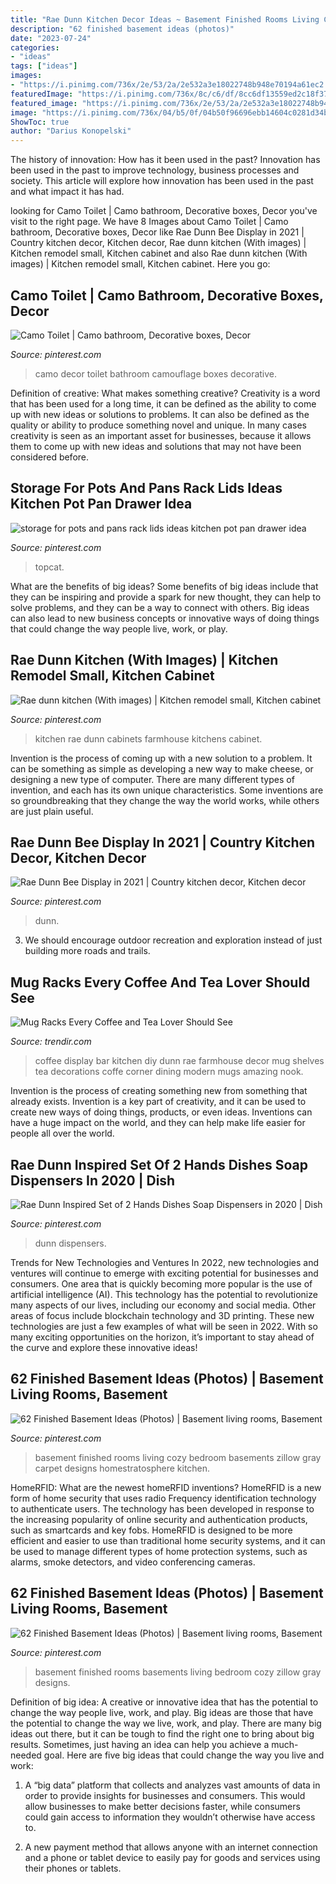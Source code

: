 ```yaml
---
title: "Rae Dunn Kitchen Decor Ideas ~ Basement Finished Rooms Living Cozy Bedroom Basements Zillow Gray Carpet Designs Homestratosphere Kitchen"
description: "62 finished basement ideas (photos)"
date: "2023-07-24"
categories:
- "ideas"
tags: ["ideas"]
images:
- "https://i.pinimg.com/736x/2e/53/2a/2e532a3e18022748b948e70194a61ec2.jpg"
featuredImage: "https://i.pinimg.com/736x/8c/c6/df/8cc6df13559ed2c18f37f1dcc0a98f92.jpg"
featured_image: "https://i.pinimg.com/736x/2e/53/2a/2e532a3e18022748b948e70194a61ec2.jpg"
image: "https://i.pinimg.com/736x/04/b5/0f/04b50f96696ebb14604c0281d34ba292.jpg"
ShowToc: true
author: "Darius Konopelski"
---
```



The history of innovation: How has it been used in the past?
Innovation has been used in the past to improve technology, business processes and society. This article will explore how innovation has been used in the past and what impact it has had.

	

		
looking for Camo Toilet | Camo bathroom, Decorative boxes, Decor you've visit to the right page. We have 8 Images about Camo Toilet | Camo bathroom, Decorative boxes, Decor like Rae Dunn Bee Display in 2021 | Country kitchen decor, Kitchen decor, Rae dunn kitchen (With images) | Kitchen remodel small, Kitchen cabinet and also Rae dunn kitchen (With images) | Kitchen remodel small, Kitchen cabinet. Here you go:
		
    
## Camo Toilet | Camo Bathroom, Decorative Boxes, Decor

<img loading=lazy src="https://i.pinimg.com/736x/40/c4/2c/40c42c1c656abc696183f090368e5f20--camo-bathroom-toilets.jpg" onerror="this.onerror=null;this.src='https://tse2.mm.bing.net/th?id=OIP.AcuDu1c4W6z8tiz97ynH6gHaJ4&amp;pid=15.1';" alt="Camo Toilet | Camo bathroom, Decorative boxes, Decor">

_Source: pinterest.com_

>camo decor toilet bathroom camouflage boxes decorative. 

	

Definition of creative: What makes something creative?
Creativity is a word that has been used for a long time, it can be defined as the ability to come up with new ideas or solutions to problems. It can also be defined as the quality or ability to produce something novel and unique. In many cases creativity is seen as an important asset for businesses, because it allows them to come up with new ideas and solutions that may not have been considered before.

    
## Storage For Pots And Pans Rack Lids Ideas Kitchen Pot Pan Drawer Idea

<img loading=lazy src="https://i.pinimg.com/736x/e9/d9/f0/e9d9f07a92f4c44ee6def915666b2145.jpg" onerror="this.onerror=null;this.src='https://tse1.mm.bing.net/th?id=OIP.STqtxL18mS47-fj7W6mkjwHaE6&amp;pid=15.1';" alt="storage for pots and pans rack lids ideas kitchen pot pan drawer idea">

_Source: pinterest.com_

>topcat. 

	

What are the benefits of big ideas?
Some benefits of big ideas include that they can be inspiring and provide a spark for new thought, they can help to solve problems, and they can be a way to connect with others. Big ideas can also lead to new business concepts or innovative ways of doing things that could change the way people live, work, or play.

    
## Rae Dunn Kitchen (With Images) | Kitchen Remodel Small, Kitchen Cabinet

<img loading=lazy src="https://i.pinimg.com/736x/2e/53/2a/2e532a3e18022748b948e70194a61ec2.jpg" onerror="this.onerror=null;this.src='https://tse2.mm.bing.net/th?id=OIP.mVYzx1haGUAJm94tRTVH7wHaH6&amp;pid=15.1';" alt="Rae dunn kitchen (With images) | Kitchen remodel small, Kitchen cabinet">

_Source: pinterest.com_

>kitchen rae dunn cabinets farmhouse kitchens cabinet. 

	

Invention is the process of coming up with a new solution to a problem. It can be something as simple as developing a new way to make cheese, or designing a new type of computer. There are many different types of invention, and each has its own unique characteristics. Some inventions are so groundbreaking that they change the way the world works, while others are just plain useful.

    
## Rae Dunn Bee Display In 2021 | Country Kitchen Decor, Kitchen Decor

<img loading=lazy src="https://i.pinimg.com/736x/8c/c6/df/8cc6df13559ed2c18f37f1dcc0a98f92.jpg" onerror="this.onerror=null;this.src='https://tse2.mm.bing.net/th?id=OIP.3NJ7O_MLIIuHvl3vpY-n4wHaJ3&amp;pid=15.1';" alt="Rae Dunn Bee Display in 2021 | Country kitchen decor, Kitchen decor">

_Source: pinterest.com_

>dunn. 

	

3. We should encourage outdoor recreation and exploration instead of just building more roads and trails.

    
## Mug Racks Every Coffee And Tea Lover Should See

<img loading=lazy src="https://cdn.trendir.com/wp-content/uploads/2017/11/diy-coffee-display.jpg" onerror="this.onerror=null;this.src='https://tse3.mm.bing.net/th?id=OIP.KSG8f7WJB-qnNlleOI0KoAHaJQ&amp;pid=15.1';" alt="Mug Racks Every Coffee and Tea Lover Should See">

_Source: trendir.com_

>coffee display bar kitchen diy dunn rae farmhouse decor mug shelves tea decorations coffe corner dining modern mugs amazing nook. 

	

Invention is the process of creating something new from something that already exists. Invention is a key part of creativity, and it can be used to create new ways of doing things, products, or even ideas. Inventions can have a huge impact on the world, and they can help make life easier for people all over the world.

    
## Rae Dunn Inspired Set Of 2 Hands Dishes Soap Dispensers In 2020 | Dish

<img loading=lazy src="https://i.pinimg.com/736x/04/b5/0f/04b50f96696ebb14604c0281d34ba292.jpg" onerror="this.onerror=null;this.src='https://tse4.mm.bing.net/th?id=OIP.zuf4pg608KnYh2hsGQYQfQHaHV&amp;pid=15.1';" alt="Rae Dunn Inspired Set of 2 Hands Dishes Soap Dispensers in 2020 | Dish">

_Source: pinterest.com_

>dunn dispensers. 

	

Trends for New Technologies and Ventures
In 2022, new technologies and ventures will continue to emerge with exciting potential for businesses and consumers. One area that is quickly becoming more popular is the use of artificial intelligence (AI). This technology has the potential to revolutionize many aspects of our lives, including our economy and social media. Other areas of focus include blockchain technology and 3D printing. These new technologies are just a few examples of what will be seen in 2022. With so many exciting opportunities on the horizon, it’s important to stay ahead of the curve and explore these innovative ideas!

    
## 62 Finished Basement Ideas (Photos) | Basement Living Rooms, Basement

<img loading=lazy src="https://i.pinimg.com/originals/3b/46/47/3b464795422db4916fe7e677f8b0a4b9.jpg" onerror="this.onerror=null;this.src='https://tse3.mm.bing.net/th?id=OIP.OFQ-uK2Xk_vHjCTuopgnHwHaE8&amp;pid=15.1';" alt="62 Finished Basement Ideas (Photos) | Basement living rooms, Basement">

_Source: pinterest.com_

>basement finished rooms living cozy bedroom basements zillow gray carpet designs homestratosphere kitchen. 

	

HomeRFID: What are the newest homeRFID inventions?
HomeRFID is a new form of home security that uses radio Frequency identification technology to authenticate users. The technology has been developed in response to the increasing popularity of online security and authentication products, such as smartcards and key fobs. HomeRFID is designed to be more efficient and easier to use than traditional home security systems, and it can be used to manage different types of home protection systems, such as alarms, smoke detectors, and video conferencing cameras.

    
## 62 Finished Basement Ideas (Photos) | Basement Living Rooms, Basement

<img loading=lazy src="https://i.pinimg.com/736x/3b/46/47/3b464795422db4916fe7e677f8b0a4b9.jpg" onerror="this.onerror=null;this.src='https://tse1.mm.bing.net/th?id=OIP.XkwJzdOO9mZGKbtlE0lvSQHaE8&amp;pid=15.1';" alt="62 Finished Basement Ideas (Photos) | Basement living rooms, Basement">

_Source: pinterest.com_

>basement finished rooms basements living bedroom cozy zillow gray designs. 

	

Definition of big idea: A creative or innovative idea that has the potential to change the way people live, work, and play.
Big ideas are those that have the potential to change the way we live, work, and play. There are many big ideas out there, but it can be tough to find the right one to bring about big results. Sometimes, just having an idea can help you achieve a much-needed goal. Here are five big ideas that could change the way you live and work: 
1. A “big data” platform that collects and analyzes vast amounts of data in order to provide insights for businesses and consumers. This would allow businesses to make better decisions faster, while consumers could gain access to information they wouldn’t otherwise have access to.

2. A new payment method that allows anyone with an internet connection and a phone or tablet device to easily pay for goods and services using their phones or tablets.

